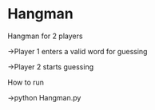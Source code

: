 # Hangman
Hangman for 2 players

->Player 1 enters a valid word for guessing

->Player 2 starts guessing

How to run

->python Hangman.py
